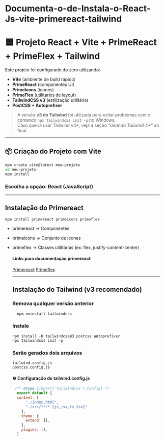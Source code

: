 # Documenta-o-de-Instala-o-React-Js-vite-primereact-tailwind

# 🟦 Projeto React + Vite + PrimeReact + PrimeFlex + Tailwind

Este projeto foi configurado do zero utilizando:

- **Vite** (ambiente de build rápido)
- **PrimeReact** (componentes UI)
- **PrimeIcons** (ícones)
- **PrimeFlex** (utilitários de layout)
- **TailwindCSS v3** (estilização utilitária)
- **PostCSS + Autoprefixer**

> A versão **v3 do Tailwind** foi utilizada para evitar problemas com o comando `npx tailwindcss init -p` no Windows.  
> Caso queira usar Tailwind v4+, veja a seção *"Usando Tailwind 4+"* ao final.

---

## 📦 Criação do Projeto com Vite

```bash
npm create vite@latest meu-projeto
cd meu-projeto
npm install

```
### Escolha a opção: React (JavaScript)

---
## Instalação do Primereact

```
npm install primereact primeicons primeflex

```
- primereact → Componentes

- primeicons → Conjunto de ícones

- primeflex → Classes utilitárias (ex: flex, justify-content-center)

  #### Links para documentação primereact
  
  [Primereact](https://primereact.org/)
  [Primeflex](https://primeflex.org/)

  ---

  ## Instalação do Tailwind (v3 recomendado)

  ### Remova qualquer versão anterior
  ```
    npm uninstall tailwindcss

  ```
  ### Instale 
  ```
  npm install -D tailwindcss@3 postcss autoprefixer
  npx tailwindcss init -p

  ```
  ### Serão gerados dois arquivos

  ```
  tailwind.config.js
  postcss.config.js
  ```
  #### ⚙️ Configuração do tailwind.config.js
  ```javascript
   /** @type {import('tailwindcss').Config} */
    export default {
    content: [
        "./index.html",
        "./src/**/*.{js,jsx,ts,tsx}"
      ],
      theme: {
        extend: {},
      },
      plugins: [],
    }

  ```

    
